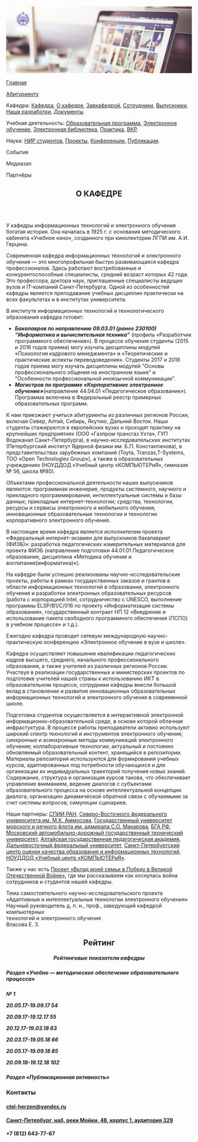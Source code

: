 <!-- Автор верстки: Третьяк Глеб -->

![alt text](https://raw.githubusercontent.com/VasiliyWebDesign/HerzenPractice1/master/%D0%A1%D0%BA%D1%80%D0%B8%D0%BD%D1%88%D0%BE%D1%82%2006-02-2020%20182841.png)


<a href="https://ict.herzen.spb.ru/">Главная<a>

<a href="https://ict.herzen.spb.ru/enrollee">Абитуриенту<a>

Кафедра:
<a href="https://ict.herzen.spb.ru/department">Кафедра<a>,
<a href="https://ict.herzen.spb.ru/department/about-us">О кафедре<a>,
<a href="https://ict.herzen.spb.ru/department/employees/person/vlasova-e-z">Завкафедрой<a>,
<a href="https://ict.herzen.spb.ru/department/employees">Сотрудники<a>,
<a href="https://ict.herzen.spb.ru/department/graduates">Выпускники<a>,
<a href="https://ict.herzen.spb.ru/department/development">Наши разработки<a>,
<a href="https://ict.herzen.spb.ru/department/documents">Документы<a>.

Учебная деятельность:
<a href="https://ict.herzen.spb.ru/activity/educational-program">Образовательная программа<a>,
<a href="https://ict.herzen.spb.ru/activity/e-learning">Электронное обучение<a>,
<a href="https://ict.herzen.spb.ru/activity/digital-library">Электронная библиотека<a>,
<a href="https://ict.herzen.spb.ru/activity/practice">Практика<a>,
<a href="https://ict.herzen.spb.ru/activity/vkr">ВКР<a>.

Наука:
<a href="https://ict.herzen.spb.ru/science/research-work">НИР студентов<a>,
<a href="https://ict.herzen.spb.ru/science/projects">Проекты<a>,
<a href="https://ict.herzen.spb.ru/science/conferences">Конференции<a>,
<a href="https://ict.herzen.spb.ru/science/publications"> Публикации<a>.

<a href="https://ict.herzen.spb.ru/events"> <a>События

<a href="https://ict.herzen.spb.ru/media-room"> <a>Медиазал

<a href="https://ict.herzen.spb.ru/partners"> <a>Партнёры

		
     			
            
<h2 align="center">О КАФЕДРЕ</h2>
<br>
<br>
<div align="left">
<p>
	У кафедры информационных технологий и электронного обучения богатая история. Она началась в 1925 г. с основания методического кабинета «Учебное кино», созданного при
	кинолектории  ЛГПИ им. А.И. Герцена.
</p>
<p>
	Современная кафедра информационных технологий и электронного обучения — это многопрофильная быстро развивающаяся кафедра профессионалов. Здесь работают востребованные и 
	конкурентоспособные специалисты, средний возраст которых 42 года. Это профессора, доктора наук, приглашенные специалисты ведущих вузов и IT-компаний Санкт-Петербурга. 
	Одной из особенностей кафедры является преподавание учебных дисциплин практически на всех факультетах и в институтах университета.
</p>
<p>
	В институте информационных технологий и технологического образования кафедра готовит:
<p>
<ul>
	<li>
		<b><i>Бакалавров по направлению 09.03.01 (ранее 230100) “Информатика и вычислительная техника”</b></i> (профиль «Разработчик программного обеспечения»). 
		В процессе обучения студенты (2015 и 2016 годов приема) могу изучать дисциплины модулей «Психология кадрового менеджмента» и «Теоретические и практические
		аспекты переводоведения». Студенты 2017 и 2018 годов приема могу изучать дисциплины модулей "Основы професcионального общения на иностранном языке" и 
		"Особенности профеcсиональной иноязычной коммуникации".
	</li>
	<li>
		<b><i>Магистров по программе «Корпоративное электронное обучение»</b></i>(направление 44.04.01 «Педагогическое образование»). 
		Программа включена в Федеральный реестр примерных образовательных программ.
	</li>
</ul>
<p>
	К нам приезжают учиться абитуриенты из различных регионов России, включая Север, Алтай, Сибирь, Якутию, Дальний Восток. Наши студенты стажируются в 
	европейских вузах и проходят практику на крупнейших предприятиях (ООО «Газпром трансгаз Ухта», ГУП Водоканал Санкт-Петербурга), в научно-исследовательских
	институтах (Петербургский институт Ядерной физики им. Б.П. Константинова), в представительствах зарубежных компаний (Toyta, Tranzas,T-Systems, ТОО 
	«Open Technologies Group»), а также в образовательных учреждениях (НОУДДОД «Учебный центр «КОМПЬЮТЕРиЯ», гимназия № 56, школа №80). 
</p>
<p>
	Объектами профессиональной деятельности наших выпускников являются: программная инженерия, продукты системного, научного и прикладного программирования, 
	интеллектуальные системы и базы данных; прикладные интернет-технологии; средства, технологии, ресурсы и сервисы электронного и мобильного обучения; инновационные
	образовательные технологии и технологии корпоративного электронного обучения. 
</p>
<p>
	В настоящее время кафедра является исполнителем проекта «Федеральный интернет-экзамен для выпускников бакалавриат (ФИЭБ)»: разработка педагогических измерительных
	материалов для проекта ФИЭБ (направление подготовки 44.01.01 Педагогическое образование, дисциплина «Методика обучения и воспитание(информатика)»).  
</p>
<p>
    На кафедре были успешно реализованы научно-исследовательские проекты, работы в рамках государственных заказов и грантов в области информационных технологий в 
    образовании, электронного обучения и разработки электронных образовательных ресурсов (работа с корпорацией Intel, сотрудничество с UNESCO, выполнение программы 
    ELSP/B1/C/016 по проекту «Информатизация системы образования», государственный контракт НП 12 «Внедрение и использование пакета свободного программного обеспечения 
    (ПСПО) в учебном процессе» и т.д.). 
</p>
<p>
	Ежегодно кафедра проводит сетевую международную научно-практическую конференцию «Электронное обучение в вузе и школе». 
</p>
<p>
	Кафедра осуществляет повышение квалификации педагогических кадров высшего, среднего, начального профессионального образования, а также учителей из различных 
	регионов России. Участвуя в реализации государственных и министерских проектов по подготовке учителей нашей страны к использованию ИКТ в образовательном процессе, 
	сотрудники кафедры внесли большой вклад в становление и развитие инновационных образовательных информационных технологий и электронного обучения в современной школе. 
</p>
<p>
	Подготовка студентов осуществляется в интерактивной электронной информационно-образовательной среде, в основе которой облачная инфрастуктура. В процессе работы 
	преподаватели активно используют широкий спектр технологий и инструментов электронного обучения; синхронные и асинхронные методы коммуникаций электронного обучения; 
	коллаборативные технологии; актуальный и постоянно обновляемый образовательный контент, хранящийся в репозитории. Материалы репозитория используются для формирования 
	учебных курсов, адаптированных под потребности обучающихся и для организации их индивидуальных траекторий получения новых знаний. Содержание, структура и организация 
	курсов такова, что обеспечивает управление вниманием, ведение диалогов с субъектами образовательного процесса на основе интеллектуальной концепции диалога; организацию 
	динамической обратной связи с обучаемыми за счет системы вопросов; симуляции сценариев.
</p>
<p>
	Наши партнеры: <a href="http://www.spiiras.nw.ru/">СПИИ РАН<a>, <a href="https://www.s-vfu.ru/">Северо-Восточного федерального университета им. М.К. Аммосова<a>, <a href="https://gumrf.ru/">Государственный университет морского и речного флота им. 
	адмирала С.О. Макарова<a>, <a href="http://www.bgarf.ru/">БГА РФ<a>, <a href="http://www.madi.ru/">Московский автомобильно-дорожный государственный технический университет<a>, <a href="https://www.altspu.ru/">Алтайская государственная педагогическая академия<a>, <a href="https://www.dvfu.ru/">Дальневосточный 
	федеральный университет<a>, <a href="https://rcokoit.ru/">Санкт-Петербургский центр оценки качества образования и информационных технологий<a>, <a href="https://e-computeria.ru/">НОУДДОД «Учебный центр «КОМПЬЮТЕРиЯ»<a>.
</p>
<p>
	Также у нас есть <a href="https://ict.herzen.spb.ru/department/about-us/ww2">Проект «Вклад моей семьи в Победу в Великой Отечественной Войне»<a>, где мы рассказываем как коснулась война сотрудников и студентов нашей кафедры.
	</p>

<p>
	Тема самостоятельного научно-исследовательского проекта <br>
	«Адаптивные и интеллектуальные технологии электронного обучения»<br>
	Научный руководитель д. п. н., проф., заведующий кафедрой компьютерных<br>
	технологий и электронного обучения<br>
	Власова Е. З.<br>
</p>
</div>
<div>
<h2 align="center">Рейтинг</h2>
<h5 align="center">Рейтинговые показатели кафедры</h5>
<h5>Раздел «Учебно — методическое обеспечение образовательного
процесса»<h5>
<p>	№	1</p>
<p>20.05.17-19.09.17	54</p>
 <p>20.09.17-19.12.17	55</p>
<p>20.12.17-19.03.18	63</p>
 <p>20.03.17-19.05.18	66</p>
 <p>20.05.17-19.09.18	85</p>
<p> 20.09.18-19.12.18	102</p>
<p> </p>
<h5>Раздел «Публикационная активность»</h5>
	<h3> Контакты </h3>
	<h4><a href="mailto:ctel-herzen@yandex.ru">ctel-herzen@yandex.ru</a></h4>
	<h4><a href="https://www.google.ru/maps/place/1+%D0%BA%D0%BE%D1%80%D0%BF%D1%83%D1%81/@59.9340622,30.316832,17z/data=!4m13!1m7!3m6!1s0x4696319a699e968d:0xce67e04e5a3b88fb!2z0L3QsNCxLiDRgNC10LrQuCDQnNC-0LnQutC4LCA0OCDQutC-0YDQv9GD0YEgMSwg0KHQsNC90LrRgi3Qn9C10YLQtdGA0LHRg9GA0LMsIDE5MTE4Ng!3b1!8m2!3d59.932328!4d30.3188027!3m4!1s0x0:0xde67d372394025c!8m2!3d59.9327881!4d30.3181256 ">Санкт-Петербург, наб. реки Мойки, 48, корпус 1, аудитория 329
</a> </h4>
	<h4> +7 (812) 643-77-67 </h4>
